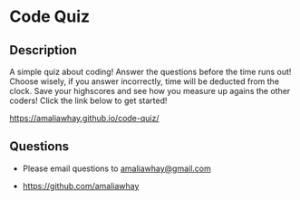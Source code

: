 # Code Quiz

## Description

A simple quiz about coding! Answer the questions before the time runs out! Choose wisely, if you answer incorrectly, time will be deducted from the clock. Save your highscores and see how you measure up agains the other coders! Click the link below to get started!

https://amaliawhay.github.io/code-quiz/

## Questions

- Please email questions to amaliawhay@gmail.com

- https://github.com/amaliawhay
